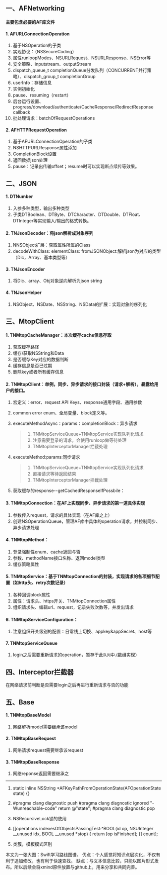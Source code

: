 ## 一、AFNetworking
#### 主要包含必要的AF库文件

#### 1. AFURLConnectionOperation
1. 基于NSOperation的子类
2. 实现协议：（NSSecureCoding）
3. 属性runloopModes、NSURLRequest、NSURLResponse、NSError等
4. 安全策略、inputstream、outputStream
5. dispatch_queue_t completionQueue分发队列（CONCURRENT并行策略）、dispatch_group_t completionGroup
6. userInfo：存储信息
7. 实例初始化
8. pause、resuming（restart）
9. 后台运行设置、progress/download/authenticate/CacheResponse/RedirectResponse callback
10. 批处理请求：batchOfRequestOperations

#### 2. AFHTTPRequestOperation

1. 基于AFURLConnectionOperation的子类
2. NSHTTPURLResponse属性添加
3. CompletionBlock设置
4. 返回数据json处理
5. pause：记录出传输offset；resume时可以实现断点续传等效果。


## 二、JSON
#### 1. DTNumber
1. 入参多种类型，输出多种类型
2. 子类DTBoolean、DTByte、DTCharacter、DTDouble、DTFloat、DTInteger等实现输入/输出的格式转换。

#### 2. TNJsonDecoder：将json解析成对象序列
1. NNSObject扩展：获取属性所属的Class
2. decodeWithClass: elementClass: fromJSONObject:解析json为对应的类型（Dic，Array、基本类型等）

#### 3. TNJsonEncoder
1. 将Dic、array、Obj对象逆向解析为json string

#### 4. TNJsonHelper
1. NSObject、NSDate、NSString、NSData的扩展：实现对象的序列化


## 三、MtopClient

#### 1. TNMtopCacheManager：本次缓存cache信息存取
1. 获取缓存路径
2. 缓存/获取NSString和Data
3. 是否缓存Key对应的数据判断
4. 缓存信息是否已过期
5. 删除key或者所有缓存信息

#### 2. TNMtopClient：单例，同步、异步请求的接口封装（请求+解析），暴露给用户的接口。
1. 宏定义：error、request API Keys、response通用字段、通用参数
2. common error enum、全局变量、block定义等。
3. executeMethodAsync：params：completionBlock：异步请求

	> 1. TNMtopServiceQueue+TNMtopService实现队列化请求
	> 2. 注意需要登录的请求，会使用runloop做等待处理
	> 3. TNMtopInterceptorManager拦截处理
	
4. executeMethod:params:同步请求
    > 1. TNMtopServiceQueue+TNMtopService实现队列化请求
	> 2. 直接请求等待返回结果
	> 3. TNMtopInterceptorManager拦截处理

5. 获取缓存的response--getCachedResponseIfPossbile：

#### 3. TNMtopConnection：在AF上实现同步、异步请求的第一道具体实现

1. 参数传入request，请求的具体实现（在AF库之上）
2. 创建NSOperationQueue，管理AF库中具体的operation请求，并控制同步、异步请求处理
 
#### 4. TNMtopMethod：
1. 登录强制性enum、cache返回与否
2. 参数、methodName接口名称、返回model类型
3. 缓存策略属性

#### 5. TNMtopService：基于TNMtopConnection的封装，实现请求的各项细节配置（如http头、retry次数记录）

1. 各种回调block属性
2. 属性：请求头、https开关、TNMtopConnection属性
3. 组织请求头、编辑url、request，记录失败次数等，并发出请求

#### 6. TNMtopServiceConfiguration：
1. 注意组织开关级别的配置：日常线上切换、appkey&appSecret、host等

#### 7. TNMtopServiceQueue
1. login之后需要重新请求的operation，暂存于此`队列`中.(数组实现）

## 四、Interceptor拦截器
在网络请求前判断是否需要login之后再进行重新请求与否的功能

## 五、Base
#### 1. TNMtopBaseModel
1. 网络解析model需要继承该model

#### 2. TNMtopBaseRequest
1. 网络请求request需要继承该request

#### 3. TNMtopBaseResponse
1. 网络reponse返回需要继承之

----

1. static inline NSString *AFKeyPathFromOperationState(AFOperationState state) {}
2. \#pragma clang diagnostic push
\#pragma clang diagnostic ignored "-Wunreachable-code"
            return @"state";
\#pragma clang diagnostic pop
3. NSRecursiveLock锁的使用
4. [[operations indexesOfObjectsPassingTest:^BOOL(id op, NSUInteger __unused idx, BOOL __unused *stop) {
                    return [op isFinished];
                }] count];
                
5. 类簇，模板模式区别


本文为一张大图：Swift学习路线图谱。
优点：个人感觉将知识点层次化，不仅有利于追加修改，也有利于快速查找。
缺点：与文本信息比较，只能以图片形式发布。所以后续会将xmind原件放置与github上，用来分享和共同完善。